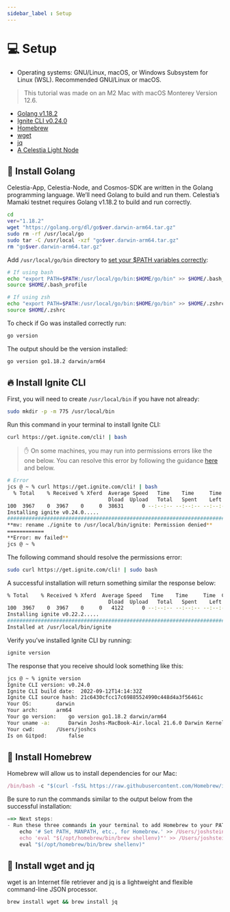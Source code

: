 ```yaml
---
sidebar_label : Setup
---
```


# 💻 Setup

- Operating systems: GNU/Linux, macOS, or Windows Subsystem for Linux (WSL).
Recommended GNU/Linux or macOS.

> This tutorial was made on an M2 Mac with macOS Monterey Version 12.6.

- [Golang v1.18.2](https://go.dev/)
- [Ignite CLI v0.24.0](https://github.com/ignite/cli/releases/tag/v0.24.0)
- [Homebrew](https://brew.sh/)
- [wget](https://www.gnu.org/software/wget/)
- [jq](https://stedolan.github.io/jq/)
- [A Celestia Light Node](https://docs.celestia.org/nodes/light-node/)

## 🏃 Install Golang

Celestia-App, Celestia-Node, and Cosmos-SDK are written in the Golang
programming language. We’ll need Golang to build and run them. Celestia’s
Mamaki testnet requires Golang v1.18.2 to build and run correctly.

```bash
cd
ver="1.18.2"
wget "https://golang.org/dl/go$ver.darwin-arm64.tar.gz"
sudo rm -rf /usr/local/go
sudo tar -C /usr/local -xzf "go$ver.darwin-arm64.tar.gz"
rm "go$ver.darwin-arm64.tar.gz"
```

Add `/usr/local/go/bin` directory to [set your $PATH variables correctly](https://go.dev/doc/gopath_code#GOPATH):

```bash
# If using bash
echo "export PATH=$PATH:/usr/local/go/bin:$HOME/go/bin" >> $HOME/.bash_profile
source $HOME/.bash_profile

# If using zsh
echo "export PATH=$PATH:/usr/local/go/bin:$HOME/go/bin" >> $HOME/.zshrc
source $HOME/.zshrc
```

To check if Go was installed correctly run:

```bash
go version
```

The output should be the version installed:

```bash
go version go1.18.2 darwin/arm64
```

## 🔥 Install Ignite CLI

First, you will need to create `/usr/local/bin` if you have not already:

```bash
sudo mkdir -p -m 775 /usr/local/bin
```

Run this command in your terminal to install Ignite CLI:

```bash
curl https://get.ignite.com/cli! | bash
```

> ✋ On some machines, you may run into permissions errors like the one below.
You can resolve this error by following the guidance
[here](https://docs.ignite.com/guide/install#write-permission) and below.

```bash
# Error
jcs @ ~ % curl https://get.ignite.com/cli! | bash
  % Total    % Received % Xferd  Average Speed   Time    Time     Time  Current
                                 Dload  Upload   Total   Spent    Left  Speed
100  3967    0  3967    0     0  38631      0 --:--:-- --:--:-- --:--:-- 41322
Installing ignite v0.24.0.....
######################################################################## 100.0%
**mv: rename ./ignite to /usr/local/bin/ignite: Permission denied**
============
**Error: mv failed**
jcs @ ~ %
```

The following command should resolve the permissions error:

```bash
sudo curl https://get.ignite.com/cli! | sudo bash
```

A successful installation will return something similar the response below:

```bash
% Total    % Received % Xferd  Average Speed   Time    Time     Time  Current
                                 Dload  Upload   Total   Spent    Left  Speed
100  3967    0  3967    0     0   4122      0 --:--:-- --:--:-- --:--:--  4136
Installing ignite v0.22.2.....
######################################################################## 100.0%
Installed at /usr/local/bin/ignite
```

Verify you’ve installed Ignite CLI by running:

```bash
ignite version
```

The response that you receive should look something like this:

<!-- markdownlint-disable MD010 -->
<!-- markdownlint-disable MD013 -->
```bash
jcs @ ~ % ignite version
Ignite CLI version:	v0.24.0
Ignite CLI build date:	2022-09-12T14:14:32Z
Ignite CLI source hash:	21c6430cfcc17c69885524990c448d4a3f56461c
Your OS:		darwin
Your arch:		arm64
Your go version:	go version go1.18.2 darwin/arm64
Your uname -a:		Darwin Joshs-MacBook-Air.local 21.6.0 Darwin Kernel Version 21.6.0: Sat Jun 18 17:07:28 PDT 2022; root:xnu-8020.140.41~1/RELEASE_ARM64_T8110 arm64
Your cwd:		/Users/joshcs
Is on Gitpod:		false
```
<!-- markdownlint-enable MD013 -->
<!-- markdownlint-enable MD010 -->

## 🍺 Install Homebrew

Homebrew will allow us to install dependencies for our Mac:

```jsx
/bin/bash -c "$(curl -fsSL https://raw.githubusercontent.com/Homebrew/install/HEAD/install.sh)"
```

Be sure to run the commands similar to the output below from the successful installation:

```jsx
==> Next steps:
- Run these three commands in your terminal to add Homebrew to your PATH:
    echo '# Set PATH, MANPATH, etc., for Homebrew.' >> /Users/joshstein/.zprofile
    echo 'eval "$(/opt/homebrew/bin/brew shellenv)"' >> /Users/joshstein/.zprofile
    eval "$(/opt/homebrew/bin/brew shellenv)"
```

## 🏃 Install wget and jq

wget is an Internet file retriever and jq is a lightweight and flexible
command-line JSON processor.

```bash
brew install wget && brew install jq
```
